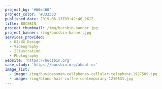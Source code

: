 ```yaml
---
project_bg: '#66e460'
project_color: '#333333'
published_date: 2019-06-13T09:42:46.261Z
title: BUCSBIN
project_thumbnail: /img/bucsbin-banner.jpg
project_banner: /img/bucsbin-banner.jpg
services_provided:
  - UI/UX Design
  - Videography
  - Illustration
  - Photography
website: 'https://bucsbin.org'
case_study: 'https://bucsbin.org/about-us'
image_list:
  - image: /img/businessman-cellphones-cellular-telephone-1927509.jpg
  - image: /img/blond-hair-coffee-contemporary-1210531.jpg
---
```


